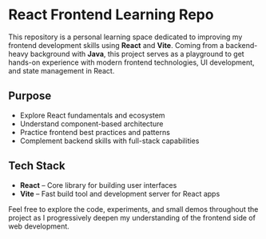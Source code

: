 # React Frontend Learning Repo

This repository is a personal learning space dedicated to improving my frontend development skills using **React** and **Vite**. Coming from a backend-heavy background with **Java**, this project serves as a playground to get hands-on experience with modern frontend technologies, UI development, and state management in React.

## Purpose

- Explore React fundamentals and ecosystem
- Understand component-based architecture
- Practice frontend best practices and patterns
- Complement backend skills with full-stack capabilities

## Tech Stack

- **React** – Core library for building user interfaces
- **Vite** – Fast build tool and development server for React apps

Feel free to explore the code, experiments, and small demos throughout the project as I progressively deepen my understanding of the frontend side of web development.
